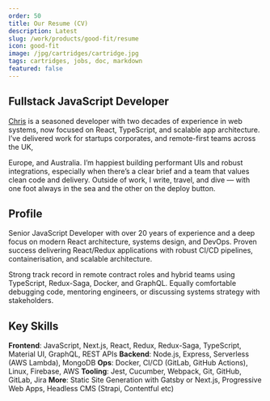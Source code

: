 ```yaml
---
order: 50
title: Our Resume (CV)
description: Latest
slug: /work/products/good-fit/resume
icon: good-fit
image: /jpg/cartridges/cartridge.jpg
tags: cartridges, jobs, doc, markdown
featured: false
---
```

## Fullstack JavaScript Developer

[Chris](https://www.linkedin.com/in/chris-dorward/) is a seasoned developer with two decades of experience in web systems, now focused on React, TypeScript, and scalable app architecture. I’ve delivered work for startups corporates, and remote-first teams across the UK,

Europe, and Australia. I’m happiest building performant UIs and robust integrations, especially when there’s a clear brief and a team that values clean code and delivery. Outside of work, I write, travel, and dive — with one foot always in the sea and the other on the deploy button.

## Profile

Senior JavaScript Developer with over 20 years of experience and a deep focus on modern React architecture, systems design, and DevOps. Proven success delivering React/Redux applications with robust CI/CD pipelines, containerisation, and scalable architecture.

Strong track record in remote contract roles and hybrid teams using TypeScript, Redux-Saga, Docker, and GraphQL. Equally comfortable debugging code, mentoring engineers, or discussing systems strategy with stakeholders.

## Key Skills

**Frontend**: JavaScript, Next.js, React, Redux, Redux-Saga, TypeScript, Material UI, GraphQL, REST APIs
**Backend**: Node.js, Express, Serverless (AWS Lambda), MongoDB
**Ops**: Docker, CI/CD (GitLab, GitHub Actions), Linux, Firebase, AWS
**Tooling**: Jest, Cucumber, Webpack, Git, GitHub, GitLab, Jira
**More**: Static Site Generation with Gatsby or Next.js, Progressive Web Apps, Headless CMS (Strapi, Contentful etc)
